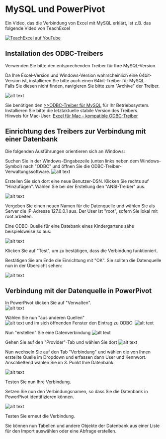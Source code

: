  # MySQL und PowerPivot
 
 Ein Video, das die Verbindung von Excel mit MySQL erklärt, ist z.B. das folgende Video von TeachExcel
  
[![TeachExcel auf YouTube](https://img.youtube.com/vi/sZ2U_OzE3Qc/0.jpg)](https://youtu.be/sZ2U_OzE3Qc?si=k_XGh40rJi5one5D)



## Installation des ODBC-Treibers

Verwenden Sie bitte den entsprechenden Treiber für Ihre MySQL-Version. 

Da Ihre Excel-Version und Windows-Version wahrscheinlich eine 64bit-Version ist, installieren Sie bitte auch einen 64bit-Treiber für MySQL.  
Falls Sie diesen nicht finden, navigieren Sie bitte zum "Archive" der Treiber. 

![alt text](image-12.png)

Sie benötigen den [>>ODBC-Treiber für MySQL](https://dev.mysql.com/downloads/connector/odbc/) für Ihr Betriebssystem. Installieren Sie bitte die letztaktuelle stabile Version des Treibers.  
Hinweis für Mac-User: [Excel für Mac - kompatible ODBC-Treiber](https://support.microsoft.com/de-de/office/mit-excel-f%C3%BCr-mac-kompatible-odbc-treiber-9fa6bc7f-d19e-4f7f-9be4-92e85c77d712#:~:text=Wenn%20Sie%20Daten%20aus%20einer%20Datenbank%20nach%20Excel,f%C3%BCr%20Excel%202019%20und%20Microsoft%20365%20f%C3%BCr%20Mac.)

## Einrichtung des Treibers zur Verbindung mit einer Datenbank

Die folgenden Ausführungen orientieren sich an Windows:

Suchen Sie in der Windows-Eingabezeile (unten links neben dem Windows-Symbol) nach "ODBC" und öffnen Sie die ODBC-Treiber-Verwaltungssoftware.
![alt text](image.png)

Erstellen Sie sich dort eine neue Benutzer-DSN. Klicken Sie rechts auf "Hinzufügen". Wählen Sie bei der Erstellung den "ANSI-Treiber" aus.  

![alt text](image-1.png)

Vergeben Sie einen neuen Namen für die Datenquelle und wählen Sie als Server die IP-Adresse 127.0.0.1 aus. Der User ist "root", sofern Sie lokal mit root arbeiten. 

Eine ODBC-Quelle für eine Datebank eines Kindergartens sähe beispielsweise so aus:

![alt text](image-2.png)

Klicken Sie auf "Test", um zu bestätigen, dass die Verbindung funktioniert. 

Bestätigen Sie am Ende die Einrichtung mit "OK".
Sie sollten die Datenquelle nun in der Übersicht sehen:

![alt text](image-3.png)

## Verbindung mit der Datenquelle in PowerPivot

In PowerPivot klicken Sie auf "Verwalten".  
![alt text](image-4.png)

Wählen Sie nun "aus anderen Quellen"  
![alt text](image-5.png)
und im sich öffnenden Fenster den Eintrag zu ODBC:
![alt text](image-6.png)

Nun "erstellen" Sie eine Datenverbindung 
![alt text](image-7.png)

Gehen Sie auf den "Provider"-Tab und wählen Sie dort 
![alt text](image-8.png)

Nun wechseln Sie auf den Tab "Verbindung" und wählen die von Ihnen erstellte Quelle im Dropdown und erfassen dann User und Kennwort. Anschließend wählen Sie im 3. Punkt Ihre Datenbank.

![alt text](image-9.png)

Testen Sie nun Ihre Verbindung. 

Setzen Sie nun den Verbindungsnamen, so dass Sie die Datenbank in PowerPivot identifizieren können.

![alt text](image-10.png)

Testen Sie erneut die Verbindung.  

Sie können nun Tabellen und andere Objekte der Datenbank aus einer Liste für den Import auswählen oder eine Abfrage erstellen. 
